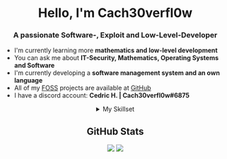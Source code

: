 <div align="center">
	<h1>Hello, I'm Cach30verfl0w</h1>
	<h3>A passionate Software-, Exploit and Low-Level-Developer</h3>
</div>

- I'm currently learning more **mathematics and low-level development**
- You can ask me about **IT-Security, Mathematics, Operating Systems and Software**
- I'm currently developing a **software management system and an own language**
- All of my [FOSS](https://en.wikipedia.org/wiki/Free_and_open-source_software) projects are available at [GitHub](https://github.com/Cach30verfl0w)
- I have a discord account:  **Cedric H. | Cach30verfl0w#6875**

<details align="center">
<summary>My Skillset</summary>

<div>
	<div align="center">
		<h2>Knowledge Base</h2>
	</div>
	<div align="center">
		<h3>Languages</h3>
		<a href="https://www.java.com/">
			<img src="https://img.shields.io/badge/java-007396.svg?style=for-the-badge&logo=java&logoColor=white" />
		<a/>
		<a href="https://kotlinlang.org/">
			<img src="https://img.shields.io/badge/kotlin-800080.svg?style=for-the-badge&logo=kotlin&logoColor=white" />
		<a/>
		<a href="https://www.w3.org/html/">
			<img src="https://img.shields.io/badge/html-ff8c00.svg?style=for-the-badge&logo=html5&logoColor=white" />
		<a/>
		<a href="https://developer.mozilla.org/en-US/docs/Web/JavaScript/">
			<img src="https://img.shields.io/badge/Javascript-F7DF1E.svg?style=for-the-badge&logo=javascript&logoColor=black" />
		<a/>
		<a href="https://www.python.org/">
			<img src="https://img.shields.io/badge/Python-3776AB.svg?style=for-the-badge&logo=python&logoColor=white" />
		<a/>
		<a href="https://en.wikipedia.org/wiki/Assembly_language/">
			<img src="https://img.shields.io/badge/assembly-696969.svg?style=for-the-badge&logo=assembly&logoColor=white" />
		<a/>
		<a href="https://de.wikipedia.org/wiki/C_(Programmiersprache)">
			<img src="https://img.shields.io/badge/C/C++-9932cc.svg?style=for-the-badge&logo=C&logoColor=white" />
		<a/>
	</div>
	<div align="center">
	<h3>Databases</h3>
		<a href="https://redis.io" target="_blank"> 
		    <img src="https://img.shields.io/badge/redis-DC382D.svg?style=for-the-badge&logo=redis&logoColor=white" />
	  </a>
	  <a href="https://www.mongodb.com/" target="_blank"> 
		  <img src="https://img.shields.io/badge/mongodb-47A248.svg?style=for-the-badge&logo=mongodb&logoColor=white"/> 
	  </a>
	  <a href="https://mariadb.org/" target="_blank"> 
		  <img src="https://img.shields.io/badge/mariadb-4169E1.svg?style=for-the-badge&logo=mariadb&logoColor=white"/> 
	  </a>
	</div>
	<div align="center">
		<h3>Backend</h3>
		<a href="https://www.docker.com/">
			<img src="https://img.shields.io/badge/docker-1e90ff.svg?style=for-the-badge&logo=docker&logoColor=white" />
		<a/>
		<a href="https://www.nginx.com/">
			<img src="https://img.shields.io/badge/nginx-008000.svg?style=for-the-badge&logo=nginx&logoColor=white" />
		<a/>
		<a href="https://nodejs.org/">
			<img src="https://img.shields.io/badge/Node.JS-339933.svg?style=for-the-badge&logo=node.js&logoColor=white" />'
		<a>
		<a href="https://spring.io/projects/spring-boot/">
			<img src="https://img.shields.io/badge/spring%20boot-6b8e23.svg?style=for-the-badge&logo=spring&logoColor=white" />
		</a>
	</div>
	<div align="center">
		<h3>DevOps & Version Control</h3>
		<a href="https://git-scm.com/">
			<img src="https://img.shields.io/badge/git-F05032.svg?style=for-the-badge&logo=git&logoColor=white" />
		</a>
		<a href="https://github.com/">
			<img src="https://img.shields.io/badge/github-181717.svg?style=for-the-badge&logo=github&logoColor=white" />
		</a>
		<a href="https://about.gitlab.com/">
			<img src="https://img.shields.io/badge/gitlab-181717.svg?style=for-the-badge&logo=gitlab&logoColor=white" />
		</a>
	</div>
	<div align="center">
		<h3>IDEs, Tools & Platforms</h3>
		<a href="https://code.visualstudio.com/">
			<img src="https://img.shields.io/badge/vscode-007ACC.svg?style=for-the-badge&logo=visualstudiocode&logoColor=white" />
		</a>
		<a href="https://visualstudio.com/">
			<img src="https://img.shields.io/badge/VisualStudio-4000BF.svg?style=for-the-badge&logo=VisualStudio&logoColor=white" />
		</a>
		<a href="https://postman.com/">
			<img src="https://img.shields.io/badge/postman-FF6C37.svg?style=for-the-badge&logo=postman&logoColor=white" />
		</a>
		<a href="https://www.jetbrains.com/">
			<img src="https://img.shields.io/badge/jetbrains-000000.svg?style=for-the-badge&logo=jetbrains&logoColor=white" />
		</a>
	</div>
</div>
</details>

<div align="center">
	<h2>GitHub Stats</h2>
	<img src="https://github-readme-stats.vercel.app/api?username=cach30verfl0w&show_icons=true&theme=tokyonight&hide_border=true&locale=en" />
	<img src="https://github-readme-streak-stats.herokuapp.com/?user=cach30verfl0w&theme=material-palenight" />
</div>

